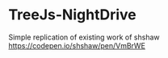 # TreeJs-NightDrive
Simple replication of existing work of shshaw https://codepen.io/shshaw/pen/VmBrWE